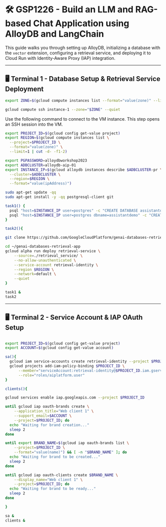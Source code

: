 # 🛠️ GSP1226 - Build an LLM and RAG-based Chat Application using AlloyDB and LangChain

This guide walks you through setting up AlloyDB, initializing a database with the `vector` extension, configuring a retrieval service, and deploying it to Cloud Run with Identity-Aware Proxy (IAP) integration.

---

## 🖥️ Terminal 1 - Database Setup & Retrieval Service Deployment

```bash
export ZONE=$(gcloud compute instances list --format="value(zone)" --limit=1)

gcloud compute ssh instance-1 --zone="$ZONE" --quiet
```

Use the following command to connect to the VM instance. This step opens an SSH session into the VM.

```bash
export PROJECT_ID=$(gcloud config get-value project)
export REGION=$(gcloud compute instances list \
  --project=$PROJECT_ID \
  --format="value(zone)" \
  --limit=1 | cut -d- -f1-2)

export PGPASSWORD=alloydbworkshop2023
export ADBCLUSTER=alloydb-aip-01
export INSTANCE_IP=$(gcloud alloydb instances describe $ADBCLUSTER-pr \
  --cluster=$ADBCLUSTER \
  --region=$REGION \
  --format="value(ipAddress)")

sudo apt-get update -qq 
sudo apt-get install -y -qq postgresql-client git 

task1() {
  psql "host=$INSTANCE_IP user=postgres" -c "CREATE DATABASE assistantdemo"
  psql "host=$INSTANCE_IP user=postgres dbname=assistantdemo" -c "CREATE EXTENSION vector"
}

task2(){

git clone https://github.com/GoogleCloudPlatform/genai-databases-retrieval-app.git 

cd ~/genai-databases-retrieval-app
gcloud alpha run deploy retrieval-service \
    --source=./retrieval_service/ \
    --no-allow-unauthenticated \
    --service-account retrieval-identity \
    --region $REGION \
    --network=default \
    --quiet
}

task1 &
task2
```

---

## 🖥️ Terminal 2 - Service Account & IAP OAuth Setup

```bash

export PROJECT_ID=$(gcloud config get-value project)
export ACCOUNT=$(gcloud config get-value account)

sa(){
  gcloud iam service-accounts create retrieval-identity --project $PROJECT_ID
  gcloud projects add-iam-policy-binding $PROJECT_ID \
      --member="serviceAccount:retrieval-identity@$PROJECT_ID.iam.gserviceaccount.com" \
      --role="roles/aiplatform.user"
}

clients(){

gcloud services enable iap.googleapis.com --project $PROJECT_ID

until gcloud iap oauth-brands create \
    --application_title="Web client 1" \
    --support_email=$ACCOUNT \
    --project=$PROJECT_ID; do
  echo "Waiting for brand creation..."
  sleep 2
done

until export BRAND_NAME=$(gcloud iap oauth-brands list \
    --project=$PROJECT_ID \
    --format="value(name)") && [ -n "$BRAND_NAME" ]; do
  echo "Waiting for brand to be created..."
  sleep 2
done

until gcloud iap oauth-clients create $BRAND_NAME \
    --display_name="Web client 1" \
    --project=$PROJECT_ID; do
  echo "Waiting for brand to be ready..."
  sleep 2
done

}

sa &
clients &
```
